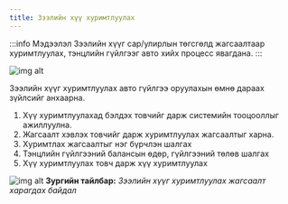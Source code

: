 ```yaml
---
title: Зээлийн хүү хуримтлуулах
---
```

:::info Мэдээлэл
Зээлийн хүүг сар/улирлын төгсгөлд жагсаалтаар хуримтлуулах, тэнцлийн гүйлгээг авто хийх процесс явагдана.
:::
>
![img alt](/img/img31.png)

Зээлийн хүүг хуримтлуулах авто гүйлгээ оруулахын өмнө дараах зүйлсийг анхаарна. 
1.	Хүү хуримтлуулахад бэлдэх товчийг дарж системийн тооцооллыг ажиллуулна.
2.	Жагсаалт хэвлэх товчийг дарж  хуримтлуулах жагсаалтыг харна.
3.	Хуримтлах жагсаалтыг нэг бүрчлэн шалгах
4.	Тэнцлийн гүйлгээний балансын өдөр, гүйлгээний төлөв шалгах
5.	Хүү хуримтлуулах товч дарж хүү хуримтлуулах

>
![img alt](/img/image-41.png)
**Зургийн тайлбар:** _Зээлийн хүүг хуримтлуулах жагсаалт харагдах байдал_ 